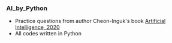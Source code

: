 ### **AI_by_Python**
- Practice questions from author Cheon-Inguk's book [Artificial Intelligence, 2020](https://www.aladin.co.kr/shop/wproduct.aspx?ItemId=231866391)
- All codes written in Python
